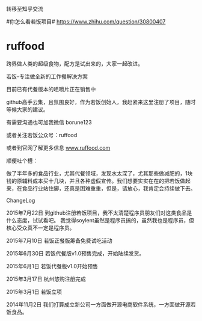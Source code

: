 转移至知乎交流

#你怎么看若饭项目#
https://www.zhihu.com/question/30800407



# ruffood
跨界做人类的超级食物，配方是试出来的，大家一起改进。

若饭-专注做全新的工作餐解决方案

目前已有代餐版本的咀嚼片正在销售中

github高手云集，且氛围良好，作为若饭创始人，我赶紧来这里注册了项目，随时等候大家的建议。

有需要沟通也可加我微信 borune123

或者关注若饭公众号：ruffood

或者到官网了解更多信息  www.ruffood.com


顺便吐个槽：

做了半年多的食品行业，尤其代餐领域，发现水太深了，尤其那些做减肥的，1块钱的原辅料成本买十几块，并且各种虚假宣传。我们想要实实在在的把若饭做起来，在食品行业站住脚，还真是困难重重，但是，请放心，我肯定会持续做下去。

ChangeLog

2015年7月22日
到github注册若饭项目，我不太清楚程序员朋友们对这类食品是什么态度，试试看吧。
我觉得soylent虽然是程序员搞的，虽然我也是程序员，但核心受众真不一定是程序员。

2015年7月10日
若饭正餐版筹备免费试吃活动

2015年6月30日
若饭代餐版v1.0预售完成，开始陆续发货。

2015年6月1日
若饭代餐版v1.0开始预售

2015年3月17日
杭州悠购注册完成

2015年3月1日
若饭立项


2014年11月2日
我们打算成立新公司一方面做开源电商软件系统，一方面做开源若饭食品。
